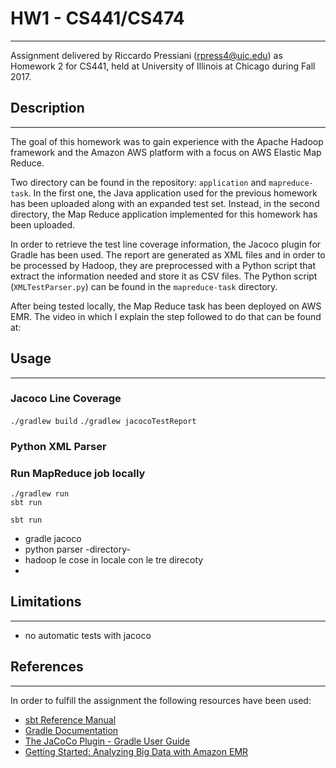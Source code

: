 # HW1 - CS441/CS474
___
Assignment delivered by Riccardo Pressiani ([rpress4@uic.edu](mailto:rpress4@uic.edu)) as Homework 2 for CS441, held at University of Illinois at Chicago during Fall 2017.

## Description
___
The goal of this homework was to gain experience with the Apache Hadoop framework and the Amazon AWS platform with a focus on AWS Elastic Map Reduce.

Two directory can be found in the repository: `application` and `mapreduce-task`. In the first one, the Java application used for the previous homework has been uploaded along with an expanded test set. Instead, in the second directory, the Map Reduce application implemented for this homework has been uploaded.

In order to retrieve the test line coverage information, the Jacoco plugin for Gradle has been used. The report are generated as XML files and in order to be processed by Hadoop, they are preprocessed with a Python script that extract the information needed and store it as CSV files. The Python script (`XMLTestParser.py`) can be found in the `mapreduce-task` directory.

After being tested locally, the Map Reduce task has been deployed on AWS EMR. The video in which I explain the step followed to do that can be found at: 

## Usage
___

### Jacoco Line Coverage

`./gradlew build`  `./gradlew jacocoTestReport`

### Python XML Parser



### Run MapReduce job locally

```
./gradlew run 
sbt run
```

`sbt run`

* gradle jacoco
* python parser -directory-
* hadoop le cose in locale con le tre direcoty
*


## Limitations
___
* no automatic tests with jacoco

## References
___
In order to fulfill the assignment the following resources have been used:

* [sbt Reference Manual](http://www.scala-sbt.org/1.x/docs/index.html)
* [Gradle Documentation](https://gradle.org/docs/)
* [The JaCoCo Plugin - Gradle User Guide](https://docs.gradle.org/current/userguide/jacoco_plugin.html)
* [Getting Started: Analyzing Big Data with Amazon EMR](http://docs.aws.amazon.com/emr/latest/ManagementGuide/emr-gs.html)
